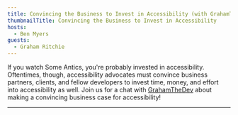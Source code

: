 ```yaml
---
title: Convincing the Business to Invest in Accessibility (with GrahamTheDev)
thumbnailTitle: Convincing the Business to Invest in Accessibility
hosts:
  - Ben Myers
guests:
  - Graham Ritchie
---
```


If you watch Some Antics, you're probably invested in accessibility. Oftentimes, though, accessibility advocates must convince business partners, clients, and fellow developers to invest time, money, and effort into accessibility as well. Join us for a chat with [GrahamTheDev](https://twitter.com/GrahamTheDev) about making a convincing business case for accessibility!

---